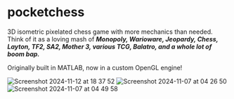 # pocketchess
3D isometric pixelated chess game with more mechanics than needed. Think of it as a loving mash of ***Monopoly, Warioware, Jeopardy, Chess, Layton, TF2, SA2, Mother 3, various TCG, Balatro, and a whole lot of boom bap.***

Originally built in MATLAB, now in a custom OpenGL engine!

![Screenshot 2024-11-12 at 18 37 52](https://github.com/user-attachments/assets/5d1db248-68ec-43db-b374-7e9526a0949e)
![Screenshot 2024-11-07 at 04 26 50](https://github.com/user-attachments/assets/341d662a-c33b-4506-83ea-2f8ad54ef46e)
![Screenshot 2024-11-07 at 04 49 58](https://github.com/user-attachments/assets/46843de1-7ad1-41d2-8410-025edf8c0d93)
